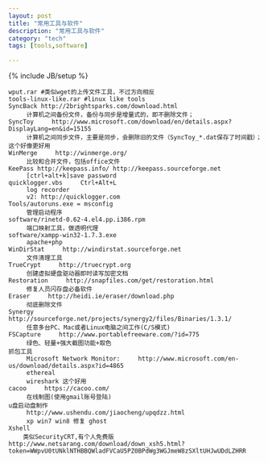 ```yaml
---
layout: post
title: "常用工具与软件"
description: "常用工具与软件"
category: "tech"
tags: [tools,software]

---
```

{% include JB/setup %}

    wput.rar #类似wget的上传文件工具，不过方向相反
    tools-linux-like.rar #linux like tools
    SyncBack http://2brightsparks.com/download.html
         计算机之间备份文件，备份与同步是增量式的，即不删除文件；
    SyncToy     http://www.microsoft.com/download/en/details.aspx?DisplayLang=en&id=15155
         计算机之间同步文件，主要是同步，会删除旧的文件（SyncToy_*.dat保存了时间戳）；这个好像更好用
    WinMerge     http://winmerge.org/
         比较和合并文件，包括office文件
    KeePass http://keepass.info/ http://keepass.sourceforge.net
         [ctrl+alt+k]save password
    quicklogger.vbs     Ctrl+Alt+L
         log recorder
         v2: http://quicklogger.com
    Tools/autoruns.exe = msconfig
         管理启动程序
    software/rinetd-0.62-4.el4.pp.i386.rpm
         端口映射工具，做透明代理
    software/xampp-win32-1.7.3.exe
         apache+php
    WinDirStat     http://windirstat.sourceforge.net
         文件清理工具
    TrueCrypt     http://truecrypt.org
         创建虚拟硬盘驱动器即时读写加密文档
    Restoration     http://snapfiles.com/get/restoration.html
         修复人员闪存盘必备软件
    Eraser     http://heidi.ie/eraser/download.php
         彻底删除文件
    Synergy     http://sourceforge.net/projects/synergy2/files/Binaries/1.3.1/
         任意多台PC、Mac或者Linux电脑之间工作(C/S模式)
    FSCapture     http://www.portablefreeware.com/?id=775
         绿色、轻量+强大截图功能+取色 
    抓包工具
         Microsoft Network Monitor:     http://www.microsoft.com/en-us/download/details.aspx?id=4865
         ethereal
         wireshark 这个好用
    cacoo     https://cacoo.com/
         在线制图(使用gmail账号登陆)
    u盘启动盘制作
         http://www.ushendu.com/jiaocheng/upqdzz.html
         xp win7 win8 修复 ghost
    Xshell   
        类似SecurityCRT,有个人免费版 http://www.netsarang.com/download/down_xsh5.html?token=WWpvU0tUNklNTHBBQWladFVCaU5PZ0BPdWg3WGJmeW8zSXltUHJwUDdLZHRR
